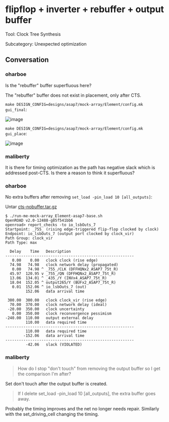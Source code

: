# flipflop + inverter + rebuffer + output buffer

Tool: Clock Tree Synthesis

Subcategory: Unexpected optimization

## Conversation

### oharboe
Is the "rebuffer" buffer superfluous here?

The "rebuffer" buffer does not exist in placement, only after CTS.

`make DESIGN_CONFIG=designs/asap7/mock-array/Element/config.mk gui_final`:

![image](https://github.com/The-OpenROAD-Project/OpenROAD/assets/2798822/7a197d43-9270-4233-bebd-620b9cfd5fc8)


`make DESIGN_CONFIG=designs/asap7/mock-array/Element/config.mk gui_place`:

![image](https://github.com/The-OpenROAD-Project/OpenROAD/assets/2798822/7d45e527-9062-4a14-b4d3-24125d3c0f46)


### maliberty
It is there for timing optimization as the path has negative slack which is addressed post-CTS.  Is there a reason to think it superfluous?

### oharboe
No extra buffers after removing `set_load -pin_load 10 [all_outputs]`:

Untar  [cts-nobuffer.tar.gz](https://github.com/The-OpenROAD-Project/OpenROAD/files/14554686/cts-nobuffer.tar.gz)

```
$ ./run-me-mock-array_Element-asap7-base.sh
OpenROAD v2.0-12488-g85f541bb6
openroad> report_checks -to io_lsbOuts_7
Startpoint: _755_ (rising edge-triggered flip-flop clocked by clock)
Endpoint: io_lsbOuts_7 (output port clocked by clock_vir)
Path Group: clock_vir
Path Type: max

  Delay    Time   Description
---------------------------------------------------------
   0.00    0.00   clock clock (rise edge)
  74.98   74.98   clock network delay (propagated)
   0.00   74.98 ^ _755_/CLK (DFFHQNx2_ASAP7_75t_R)
  45.97  120.95 v _755_/QN (DFFHQNx2_ASAP7_75t_R)
  13.06  134.01 ^ _435_/Y (INVx4_ASAP7_75t_R)
  18.04  152.05 ^ output265/Y (BUFx2_ASAP7_75t_R)
   0.01  152.06 ^ io_lsbOuts_7 (out)
         152.06   data arrival time

 300.00  300.00   clock clock_vir (rise edge)
  70.00  370.00   clock network delay (ideal)
 -20.00  350.00   clock uncertainty
   0.00  350.00   clock reconvergence pessimism
-240.00  110.00   output external delay
         110.00   data required time
---------------------------------------------------------
         110.00   data required time
        -152.06   data arrival time
---------------------------------------------------------
         -42.06   slack (VIOLATED)
```


### maliberty
> How do I stop "don't touch" from removing the output buffer so I get the comparison I'm after?

Set don't touch after the output buffer is created.

> If I delete set_load -pin_load 10 [all_outputs], the extra buffer goes away.

Probably the timing improves and the net no longer needs repair.  Similarly with the set_driving_cell changing the timing.

